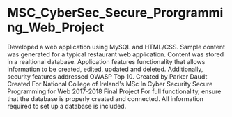 # MSC_CyberSec_Secure_Prorgramming_Web_Project
Developed a web application using MySQL and HTML/CSS. Sample content was generated for a typical restaurant web application. Content was stored in a realtional database. Application features functionality that allows information to be created, edited, updated and deleted. Additionally, security features addressed OWASP Top 10. 
Created by Parker Daudt
Created For National College of Ireland's MSc In Cyber Security Secure Programming for Web 2017-2018 Final Project
For full functionality, ensure that the database is properly created and connected. All information required to set up a database is included.
